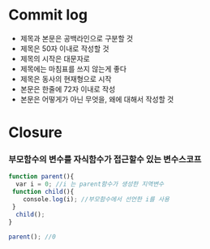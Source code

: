 # Commit log 
- 제목과 본문은 공백라인으로 구분할 것
- 제목은 50자 이내로 작성할 것
- 제목의 시작은 대문자로
- 제목에는 마침표를 쓰지 않는게 좋다
- 제목은 동사의 현재형으로 시작
- 본문은 한줄에 72자 이내로 작성
- 본문은 어떻게가 아닌 무엇을, 왜에 대해서 작성할 것

# Closure
### 부모함수의 변수를 자식함수가 접근할수 있는 변수스코프 
```JavaScript
function parent(){
  var i = 0; //i 는 parent함수가 생성한 지역변수
 function child(){
    console.log(i); //부모함수에서 선언한 i를 사용 
 }
  child();
}

parent(); //0
```
